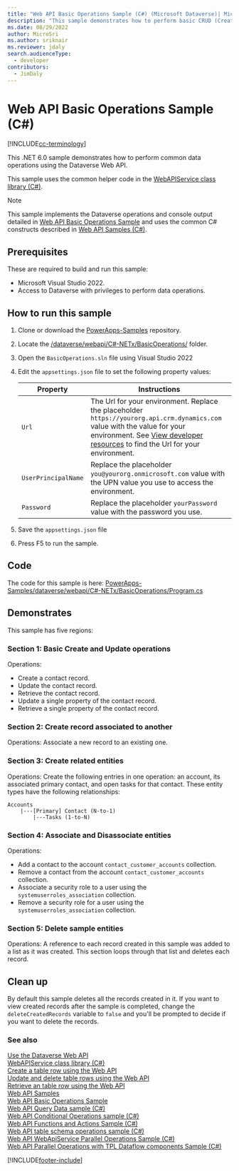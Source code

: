 ```yaml
---
title: "Web API Basic Operations Sample (C#) (Microsoft Dataverse)| Microsoft Docs"
description: "This sample demonstrates how to perform basic CRUD (Create, Retrieve, Update, and Delete) and association and dissociation operations on Microsoft Dataverse table rows, using the Dataverse Web API with the WebAPIService class library."
ms.date: 08/29/2022
author: MicroSri
ms.author: sriknair
ms.reviewer: jdaly
search.audienceType: 
  - developer
contributors: 
  - JimDaly
---
```


# Web API Basic Operations Sample (C#)

[!INCLUDE[cc-terminology](../../includes/cc-terminology.md)]

This .NET 6.0 sample demonstrates how to perform common data operations using the Dataverse Web API.

This sample uses the common helper code in the [WebAPIService class library (C#)](webapiservice.md).
  
> [!NOTE]
> This sample implements the Dataverse operations and console output detailed in [Web API Basic Operations Sample](../web-api-basic-operations-sample.md) and uses the common C# constructs described in [Web API Samples (C#)](../web-api-samples-csharp.md).

## Prerequisites

These are required to build and run this sample:

- Microsoft Visual Studio 2022.
- Access to Dataverse with privileges to perform data operations.
  
<a name="bkmk_runSample"></a>
  
## How to run this sample

1. Clone or download the [PowerApps-Samples](https://github.com/microsoft/PowerApps-Samples) repository.
1. Locate the [/dataverse/webapi/C#-NETx/BasicOperations/](https://github.com/microsoft/PowerApps-Samples/tree/master/dataverse/webapi/C%23-NETx/BasicOperations) folder.
1. Open the `BasicOperations.sln` file using Visual Studio 2022
1. Edit the `appsettings.json` file to set the following property values:

   |Property|Instructions  |
   |---------|---------|
   |`Url`|The Url for your environment. Replace the placeholder `https://yourorg.api.crm.dynamics.com` value with the value for your environment. See [View developer resources](../../view-download-developer-resources.md) to find the Url for your environment. |
   |`UserPrincipalName`|Replace the placeholder `you@yourorg.onmicrosoft.com` value with the UPN value you use to access the environment.|
   |`Password`|Replace the placeholder `yourPassword` value with the password you use.|

1. Save the `appsettings.json` file
1. Press F5 to run the sample.

## Code

The code for this sample is here: [PowerApps-Samples/dataverse/webapi/C#-NETx/BasicOperations/Program.cs](https://github.com/microsoft/PowerApps-Samples/blob/master/dataverse/webapi/C%23-NETx/BasicOperations/Program.cs)

## Demonstrates

This sample has five regions:

### Section 1: Basic Create and Update operations

Operations:

- Create a contact record.
- Update the contact record.
- Retrieve the contact record.
- Update a single property of the contact record.
- Retrieve a single property of the contact record.

### Section 2: Create record associated to another

Operations: Associate a new record to an existing one.

### Section 3: Create related entities

Operations: Create the following entries in one operation: an account, its associated primary contact, and open tasks for that contact.  These entity types have the following relationships:

```
Accounts
    |---[Primary] Contact (N-to-1)
        |---Tasks (1-to-N)
```

### Section 4: Associate and Disassociate entities

Operations:

- Add a contact to the account `contact_customer_accounts` collection.
- Remove a contact from the account `contact_customer_accounts` collection.
- Associate a security role to a user using the `systemuserroles_association` collection.
- Remove a security role for a user using the `systemuserroles_association` collection.

### Section 5: Delete sample entities

Operations: A reference to each record created in this sample was added to a list as it was created. This section loops through that list and deletes each record.

## Clean up

By default this sample deletes all the records created in it. If you want to view created records after the sample is completed, change the `deleteCreatedRecords` variable to `false` and you'll be prompted to decide if you want to delete the records.

### See also

[Use the Dataverse Web API](../overview.md)<br />
[WebAPIService class library (C#)](webapiservice.md)<br />
[Create a table row using the Web API](../create-entity-web-api.md)<br />
[Update and delete table rows using the Web API](../update-delete-entities-using-web-api.md)<br />
[Retrieve an table row using the Web API](../retrieve-entity-using-web-api.md)<br />
[Web API Samples](../web-api-samples.md)<br />
[Web API Basic Operations Sample](../web-api-basic-operations-sample.md)<br />
[Web API Query Data sample (C#)](webapiservice-query-data.md)<br />
[Web API Conditional Operations sample (C#)](webapiservice-conditional-operations.md)<br />
[Web API Functions and Actions Sample (C#)](webapiservice-functions-and-actions.md)<br />
[Web API table schema operations sample (C#)](webapiservice-metadata-operations.md)<br />
[Web API WebApiService Parallel Operations Sample (C#)](webapiservice-parallel-operations.md)<br />
[Web API Parallel Operations with TPL Dataflow components Sample (C#)](webapiservice-tpl-dataflow-parallel-operations.md)<br />

[!INCLUDE[footer-include](../../../../includes/footer-banner.md)]
